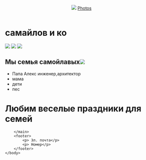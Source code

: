 <html>
    <head>
        <title></title>
        <link rel="stylesheet" href="style.css"/>
    </head>
    <body>
        <header>
        <img src="https://learn.algoritmika.org/uploads/2021/01/logo_0_1611261359.svg"/>
        <a href="">Photos</a>
        </header>
        <main>
            <h1 class="zogolovok1"> самайлов и ко</h1>
                <p>
                <img src="https://learn.algoritmika.org/uploads/2021/01/happy-family-2284698_1920%201_0_1611261360.png">
                <img src ="https://learn.algoritmika.org/uploads/2021/01/children-817368_1920%201_0_1611261360.png">
                <img src ="https://learn.algoritmika.org/uploads/2021/01/house-1158139_1920%201_0_1611261360.png">
                </p>
                <h2> Mы семья самойлавых<img src="https://learn.algoritmika.org/uploads/2021/01/smile_0_1611261360.svg"></h2>
         <ul>
        <li>Папа Алекс инженер,архитектор</li>
        <li>мама</li>
        <li>дети</li>
        <li>пес</li>
         </ul>               
        <h1 class="prazdniki">Любим веселые праздники для семей</h1>

        </main>
        <footer>
            <p> Эл. почта</p>
            <p> Номер</p>
        </footer>
    </body>
</html>


